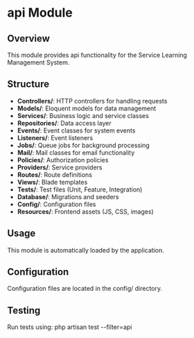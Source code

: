 # api Module

## Overview
This module provides api functionality for the Service Learning Management System.

## Structure
- **Controllers/**: HTTP controllers for handling requests
- **Models/**: Eloquent models for data management
- **Services/**: Business logic and service classes
- **Repositories/**: Data access layer
- **Events/**: Event classes for system events
- **Listeners/**: Event listeners
- **Jobs/**: Queue jobs for background processing
- **Mail/**: Mail classes for email functionality
- **Policies/**: Authorization policies
- **Providers/**: Service providers
- **Routes/**: Route definitions
- **Views/**: Blade templates
- **Tests/**: Test files (Unit, Feature, Integration)
- **Database/**: Migrations and seeders
- **Config/**: Configuration files
- **Resources/**: Frontend assets (JS, CSS, images)

## Usage
This module is automatically loaded by the application.

## Configuration
Configuration files are located in the config/ directory.

## Testing
Run tests using: php artisan test --filter=api
